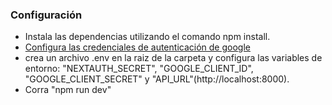 ### Configuración
- Instala las dependencias utilizando el comando npm install.
- [Configura las credenciales de autenticación de google ](https://next-auth.js.org/providers/google)
- crea un archivo .env en la raiz de la carpeta y configura las variables de entorno: "NEXTAUTH_SECRET", "GOOGLE_CLIENT_ID", "GOOGLE_CLIENT_SECRET" y "API_URL"(http://localhost:8000).
- Corra "npm run dev"
